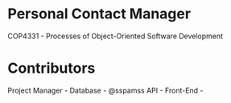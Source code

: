 # Personal Contact Manager
COP4331 - Processes of Object-Oriented Software Development

# Contributors
Project Manager -
Database - @sspamss
API -
Front-End - 
